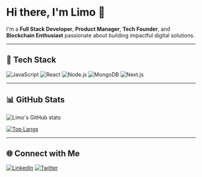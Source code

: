  # Hi there, I'm Limo 👋

I'm a **Full Stack Developer**, **Product Manager**, **Tech Founder**, and **Blockchain Enthusiast** passionate about building impactful digital solutions.

---

## 🚀 Tech Stack

![JavaScript](https://img.shields.io/badge/-JavaScript-black?style=flat-square&logo=javascript)
![React](https://img.shields.io/badge/-React-black?style=flat-square&logo=react)
![Node.js](https://img.shields.io/badge/-Node.js-black?style=flat-square&logo=node.js)
![MongoDB](https://img.shields.io/badge/-MongoDB-black?style=flat-square&logo=mongodb)
![Next.js](https://img.shields.io/badge/-Next.js-black?style=flat-square&logo=next.js)

---
## 📊 GitHub Stats

![Limo's GitHub stats](https://github-readme-stats.vercel.app/api?username=iamlimo&show_icons=true&theme=radical&rank_icon=github)

[![Top Langs](https://github-readme-stats.vercel.app/api/top-langs/?username=iamlimo&layout=compact&theme=radical)](https://github.com/limotech)

---

## 🌐 Connect with Me

[![LinkedIn](https://img.shields.io/badge/LinkedIn-blue?logo=linkedin&style=for-the-badge)](https://www.linkedin.com/in/isaac-orija-322a95103/)
[![Twitter](https://img.shields.io/badge/Twitter-black?logo=twitter&style=for-the-badge)](https://twitter.com/isaacorija)

